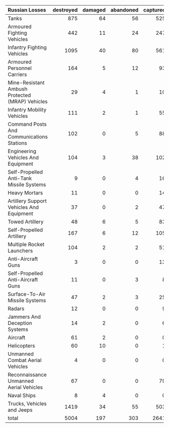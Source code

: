 | Russian Losses                                   |   destroyed |   damaged |   abandoned |   captured |   total |
|:-------------------------------------------------|------------:|----------:|------------:|-----------:|--------:|
| Tanks                                            |         875 |        64 |          56 |        525 |    1520 |
| Armoured Fighting Vehicles                       |         442 |        11 |          24 |        247 |     724 |
| Infantry Fighting Vehicles                       |        1095 |        40 |          80 |        561 |    1776 |
| Armoured Personnel Carriers                      |         164 |         5 |          12 |         93 |     274 |
| Mine-Resistant Ambush Protected  (MRAP) Vehicles |          29 |         4 |           1 |         10 |      44 |
| Infantry Mobility Vehicles                       |         111 |         2 |           1 |         55 |     169 |
| Command Posts And Communications Stations        |         102 |         0 |           5 |         88 |     195 |
| Engineering Vehicles And Equipment               |         104 |         3 |          38 |        102 |     247 |
| Self-Propelled Anti-Tank Missile Systems         |           9 |         0 |           4 |         16 |      29 |
| Heavy Mortars                                    |          11 |         0 |           0 |         14 |      25 |
| Artillery Support Vehicles And Equipment         |          37 |         0 |           2 |         47 |      86 |
| Towed Artillery                                  |          48 |         6 |           5 |         83 |     142 |
| Self-Propelled Artillery                         |         167 |         6 |          12 |        105 |     290 |
| Multiple Rocket Launchers                        |         104 |         2 |           2 |         51 |     159 |
| Anti-Aircraft Guns                               |           3 |         0 |           0 |         13 |      16 |
| Self-Propelled Anti-Aircraft Guns                |          11 |         0 |           3 |          8 |      22 |
| Surface-To-Air Missile Systems                   |          47 |         2 |           3 |         25 |      77 |
| Radars                                           |          12 |         0 |           0 |          9 |      21 |
| Jammers And Deception Systems                    |          14 |         2 |           0 |          6 |      22 |
| Aircraft                                         |          61 |         2 |           0 |          0 |      63 |
| Helicopters                                      |          60 |        10 |           0 |          1 |      71 |
| Unmanned Combat Aerial Vehicles                  |           4 |         0 |           0 |          0 |       4 |
| Reconnaissance Unmanned Aerial Vehicles          |          67 |         0 |           0 |         79 |     146 |
| Naval Ships                                      |           8 |         4 |           0 |          0 |      12 |
| Trucks, Vehicles and Jeeps                       |        1419 |        34 |          55 |        503 |    2011 |
| total                                            |        5004 |       197 |         303 |       2641 |    8145 |